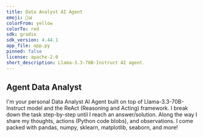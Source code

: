 ```yaml
---
title: Data Analyst AI Agent
emoji: 🤔📊
colorFrom: yellow
colorTo: red
sdk: gradio
sdk_version: 4.44.1
app_file: app.py
pinned: false
license: apache-2.0
short_description: Llama-3.3-70B-Instruct AI agent.
---
```

## Agent Data Analyst

I'm your personal Data Analyst AI Agent built on top of Llama-3.3-70B-Instruct model and the ReAct (Reasoning and Acting) framework.
I break down the task step-by-step until I reach an answer/solution.
Along the way I share my thoughts, actions (Python code blobs), and observations.
I come packed with pandas, numpy, sklearn, matplotlib, seaborn, and more!
